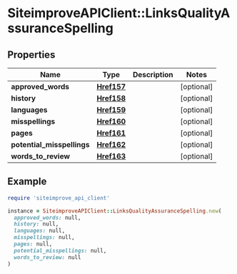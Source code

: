 # SiteimproveAPIClient::LinksQualityAssuranceSpelling

## Properties

| Name | Type | Description | Notes |
| ---- | ---- | ----------- | ----- |
| **approved_words** | [**Href157**](Href157.md) |  | [optional] |
| **history** | [**Href158**](Href158.md) |  | [optional] |
| **languages** | [**Href159**](Href159.md) |  | [optional] |
| **misspellings** | [**Href160**](Href160.md) |  | [optional] |
| **pages** | [**Href161**](Href161.md) |  | [optional] |
| **potential_misspellings** | [**Href162**](Href162.md) |  | [optional] |
| **words_to_review** | [**Href163**](Href163.md) |  | [optional] |

## Example

```ruby
require 'siteimprove_api_client'

instance = SiteimproveAPIClient::LinksQualityAssuranceSpelling.new(
  approved_words: null,
  history: null,
  languages: null,
  misspellings: null,
  pages: null,
  potential_misspellings: null,
  words_to_review: null
)
```

